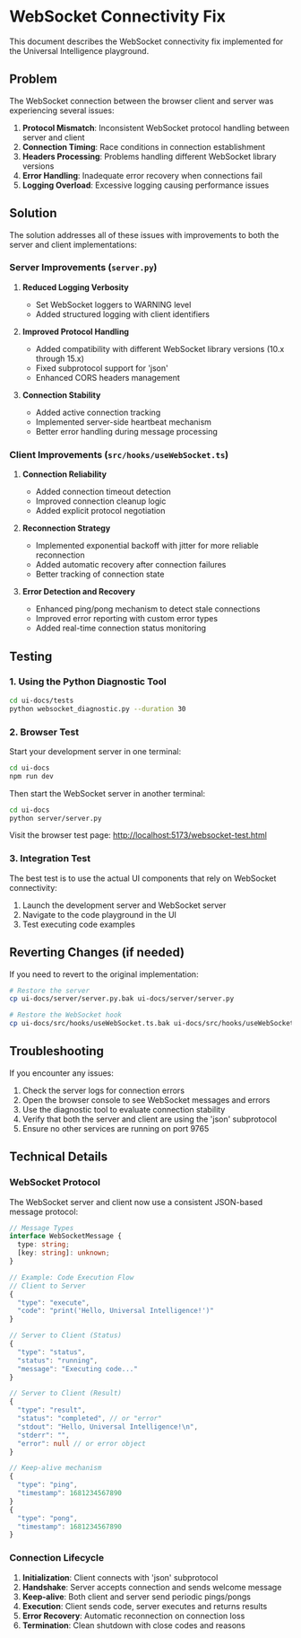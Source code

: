 # WebSocket Connectivity Fix

This document describes the WebSocket connectivity fix implemented for the Universal Intelligence playground.

## Problem

The WebSocket connection between the browser client and server was experiencing several issues:

1. **Protocol Mismatch**: Inconsistent WebSocket protocol handling between server and client
2. **Connection Timing**: Race conditions in connection establishment
3. **Headers Processing**: Problems handling different WebSocket library versions
4. **Error Handling**: Inadequate error recovery when connections fail
5. **Logging Overload**: Excessive logging causing performance issues

## Solution

The solution addresses all of these issues with improvements to both the server and client implementations:

### Server Improvements (`server.py`)

1. **Reduced Logging Verbosity**
   - Set WebSocket loggers to WARNING level
   - Added structured logging with client identifiers

2. **Improved Protocol Handling**
   - Added compatibility with different WebSocket library versions (10.x through 15.x)
   - Fixed subprotocol support for 'json'
   - Enhanced CORS headers management

3. **Connection Stability**
   - Added active connection tracking
   - Implemented server-side heartbeat mechanism
   - Better error handling during message processing

### Client Improvements (`src/hooks/useWebSocket.ts`)

1. **Connection Reliability**
   - Added connection timeout detection
   - Improved connection cleanup logic
   - Added explicit protocol negotiation

2. **Reconnection Strategy**
   - Implemented exponential backoff with jitter for more reliable reconnection
   - Added automatic recovery after connection failures
   - Better tracking of connection state

3. **Error Detection and Recovery**
   - Enhanced ping/pong mechanism to detect stale connections
   - Improved error reporting with custom error types
   - Added real-time connection status monitoring

## Testing

### 1. Using the Python Diagnostic Tool

```bash
cd ui-docs/tests
python websocket_diagnostic.py --duration 30
```

### 2. Browser Test

Start your development server in one terminal:

```bash
cd ui-docs
npm run dev
```

Then start the WebSocket server in another terminal:

```bash
cd ui-docs
python server/server.py
```

Visit the browser test page:
[http://localhost:5173/websocket-test.html](http://localhost:5173/websocket-test.html)

### 3. Integration Test

The best test is to use the actual UI components that rely on WebSocket connectivity:

1. Launch the development server and WebSocket server
2. Navigate to the code playground in the UI 
3. Test executing code examples

## Reverting Changes (if needed)

If you need to revert to the original implementation:

```bash
# Restore the server
cp ui-docs/server/server.py.bak ui-docs/server/server.py

# Restore the WebSocket hook
cp ui-docs/src/hooks/useWebSocket.ts.bak ui-docs/src/hooks/useWebSocket.ts
```

## Troubleshooting

If you encounter any issues:

1. Check the server logs for connection errors
2. Open the browser console to see WebSocket messages and errors
3. Use the diagnostic tool to evaluate connection stability
4. Verify that both the server and client are using the 'json' subprotocol
5. Ensure no other services are running on port 9765

## Technical Details

### WebSocket Protocol

The WebSocket server and client now use a consistent JSON-based message protocol:

```typescript
// Message Types
interface WebSocketMessage {
  type: string;
  [key: string]: unknown;
}

// Example: Code Execution Flow
// Client to Server
{
  "type": "execute",
  "code": "print('Hello, Universal Intelligence!')"
}

// Server to Client (Status)
{
  "type": "status",
  "status": "running",
  "message": "Executing code..."
}

// Server to Client (Result)
{
  "type": "result",
  "status": "completed", // or "error"
  "stdout": "Hello, Universal Intelligence!\n",
  "stderr": "",
  "error": null // or error object
}

// Keep-alive mechanism
{
  "type": "ping",
  "timestamp": 1681234567890
}
{
  "type": "pong",
  "timestamp": 1681234567890
}
```

### Connection Lifecycle

1. **Initialization**: Client connects with 'json' subprotocol
2. **Handshake**: Server accepts connection and sends welcome message
3. **Keep-alive**: Both client and server send periodic pings/pongs
4. **Execution**: Client sends code, server executes and returns results
5. **Error Recovery**: Automatic reconnection on connection loss
6. **Termination**: Clean shutdown with close codes and reasons
